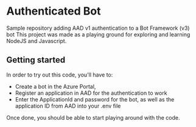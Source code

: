 # Authenticated Bot
Sample repository adding AAD v1 authentication to a Bot Framework (v3) bot
This project was made as a playing ground for exploring and learning NodeJS and Javascript. 

## Getting started
In order to try out this code, you'll have to: 
* Create a bot in the Azure Portal, 
* Register an application in AAD for the authentication to work
* Enter the ApplicationId and password for the bot, as well as the application ID from AAD into your .env file

Once done, you should be able to start playing around with the code. 





